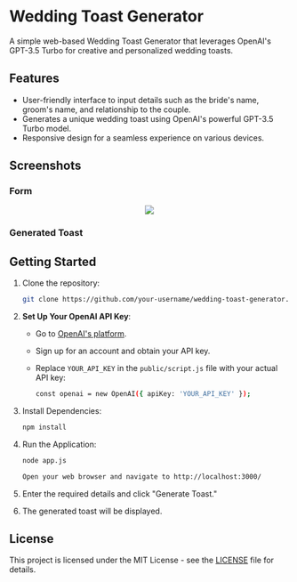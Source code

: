 # Wedding Toast Generator

A simple web-based Wedding Toast Generator that leverages OpenAI's GPT-3.5 Turbo for creative and personalized wedding toasts.

## Features
- User-friendly interface to input details such as the bride's name, groom's name, and relationship to the couple.
- Generates a unique wedding toast using OpenAI's powerful GPT-3.5 Turbo model.
- Responsive design for a seamless experience on various devices.

## Screenshots

### Form
<p align="center">
  <img src="https://github.com/joyelere/Wedding-Toast_generator/blob/main/img/LoginPage.png?raw=true">
</p>

### Generated Toast


## Getting Started
1. Clone the repository:
   ```bash
   git clone https://github.com/your-username/wedding-toast-generator.git
   
2. **Set Up Your OpenAI API Key**:
   - Go to [OpenAI's platform](https://platform.openai.com/signup).
   - Sign up for an account and obtain your API key.
   - Replace `YOUR_API_KEY` in the `public/script.js` file with your actual API key:
     
     ```bash
     const openai = new OpenAI({ apiKey: 'YOUR_API_KEY' });
     
3. Install Dependencies:
    ```bash
    npm install
    
4. Run the Application:
    ```bash
    node app.js
    
   Open your web browser and navigate to http://localhost:3000/

5. Enter the required details and click "Generate Toast."

6. The generated toast will be displayed.

## License
This project is licensed under the MIT License - see the [LICENSE](#LICENSE) file for details.









